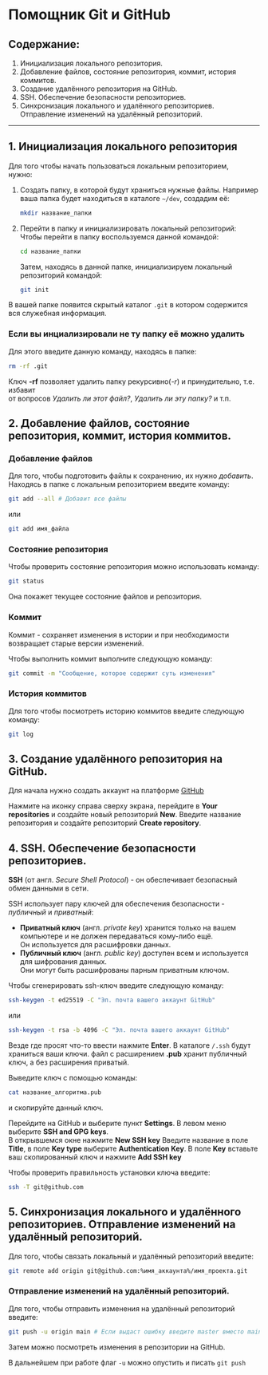 # Помощник Git и GitHub

## Содержание:
1. Инициализация локального репозитория.
2. Добавление файлов, состояние репозитория, коммит, история коммитов.
3. Создание удалённого репозитория на GitHub.
4. SSH. Обеспечение безопасности репозиториев.
5. Синхронизация локального и удалённого репозиториев. Отправление изменений на удалённый репозиторий.
---
## 1. Инициализация локального репозитория
   Для того чтобы начать пользоваться локальным репозиторием,  
   нужно:
1. Создать папку, в которой будут храниться нужные файлы.
   Например ваша папка будет находиться в каталоге `~/dev`, создадим её:
   ```bash
   mkdir название_папки
   ```
2. Перейти в папку и инициализировать локальный репозиторий:
   Чтобы перейти в папку воспользуемся данной командой:
   ```bash
   cd название_папки
   ```
   Затем, находясь в данной папке, инициализируем локальный репозиторий командой:
   ```bash
   git init
   ```
В вашей папке появится скрытый каталог `.git` в котором содержится вся служебная информация.

### Если вы инциализировали не ту папку её можно удалить
  Для этого введите данную команду, находясь в папке:
  ```bash
  rm -rf .git
  ```
  Ключ **-rf** позволяет удалить папку рекурсивно(*-r*) и принудительно, т.е. избавит  
  от вопросов *Удалить ли этот файл?*, *Удалить ли эту папку?* и т.п.

## 2. Добавление файлов, состояние репозитория, коммит, история коммитов.
   
### Добавление файлов
   Для того, чтобы подготовить файлы к сохранению, их нужно *добавить*.
   Находясь в папке с локальным репозиторием введите команду:
   ```bash
   git add --all # Добавит все файлы
   ```
   или
   ```bash
   git add имя_файла
   ```

### Состояние репозитория
   Чтобы проверить состояние репозитория можно использовать команду:
   ```bash
   git status
   ```
   Она покажет текущее состояние файлов и репозитория.

### Коммит
   Коммит - сохраняет изменения в истории и при необходимости возвращает старые версии изменений.
   
   Чтобы выполнить коммит выполните следующую команду:
   ```bash
   git commit -m "Сообщение, которое содержит суть изменения"
   ```

### История коммитов
   Для того чтобы посмотреть историю коммитов введите следующую команду:
   ```bash
   git log
   ```

## 3. Создание удалённого репозитория на GitHub.
   Для начала нужно создать аккаунт на платформе [GitHub](https://github.com/)

   Нажмите на иконку справа сверху экрана, перейдите в **Your repositories** и создайте новый репозиторий **New**.
   Введите название репозитория и создайте репозиторий **Create repository**.

## 4. SSH. Обеспечение безопасности репозиториев.
   **SSH** (от англ. *Secure Shell Protocol*) - он обеспечивает безопасный обмен данными в сети.
   
   SSH использует пару ключей для обеспечения безопасности - *публичный* и *приватный*:
   * **Приватный ключ** (англ. *private key*) хранится только на вашем компьютере и не должен передаваться кому-либо ещё.  
   Он используется для расшифровки данных.
   * **Публичный ключ** (англ. *public key*) доступен всем и используется для шифрования данных.  
   Они могут быть расшифрованы парным приватным ключом.

   Чтобы сгенерировать ssh-ключ введите следующую команду:
   ```bash
   ssh-keygen -t ed25519 -C "Эл. почта вашего аккаунт GitHub"
   ```
   или
   ```bash
   ssh-keygen -t rsa -b 4096 -C "Эл. почта вашего аккаунт GitHub"
   ```
   Везде где просят что-то ввести нажмите **Enter**.
   В каталоге `/.ssh` будут храниться ваши ключи. файл с расширением **.pub** хранит публичный ключ, а без расширения приватый.

   Выведите ключ с помощью команды:
   ```bash
   cat название_алгоритма.pub
   ```
   и скопируйте данный ключ.

   Перейдите на GitHub и выберите пункт **Settings**. В левом меню выберите **SSH and GPG keys**.  
   В открывшемся окне нажмите **New SSH key**
   Введите название в поле **Title**, в поле **Key type** выберите **Authentication Key**.
   В поле **Key** вставьте ваш скопированный ключ и нажмите **Add SSH key**

   Чтобы проверить правильность установки ключа введите:
   ```bash
   ssh -T git@github.com
   ```

## 5. Синхронизация локального и удалённого репозиториев. Отправление изменений на удалённый репозиторий.
   Для того, чтобы связать локальный и удалённый репозиторий введите:
   ```bash
   git remote add origin git@github.com:%имя_аккаунта%/имя_проекта.git 
   ```
   
### Отправление изменений на удалённый репозиторий.
   Для того, чтобы отправить изменения на удалённый репозиторий введите:
   ```bash
   git push -u origin main # Если выдаст ошибку введите master вместо main
   ```

   Затем можно посмотреть изменения в репозитории на GitHub.

   В дальнейшем при работе флаг `-u` можно опустить и писать `git push`
